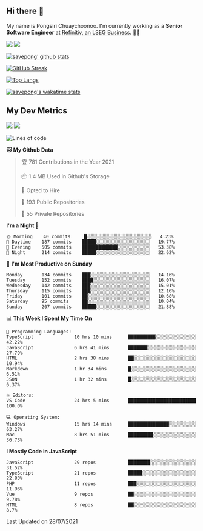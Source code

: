 ## Hi there 👋

My name is Pongsiri Chuaychoonoo. I'm currently working as a **Senior Software Engineer** at [Refinitiv, an LSEG Business](https://www.refinitiv.com). 👨‍💻

[<img src="https://img.shields.io/badge/savepong.com-%230077B5.svg?&style=for-the-badge&color=81e6d9" />](https://savepong.com)
[<img src="https://img.shields.io/badge/linkedin-%230077B5.svg?&style=for-the-badge&logo=linkedin&logoColor=white" />](https://www.linkedin.com/in/savepong)

[![savepong' github stats](https://github-readme-stats.vercel.app/api?username=savepong&show_icons=true&count_private=true&theme=gotham&hide_border=true&bg_color=00000000&text_color=768390FF)](https://savepong.com/posts/stats)

[![GitHub Streak](https://github-readme-streak-stats.herokuapp.com?user=savepong&theme=gotham&hide_border=true&background=00000000&dates=768390FF)](https://savepong.com/posts/stats)

[![Top Langs](https://github-readme-stats.vercel.app/api/top-langs/?username=savepong&layout=compact&langs_count=10&theme=gotham&hide_border=true&bg_color=00000000&text_color=768390FF)](https://savepong.com/posts/stats)

[![savepong's wakatime stats](https://github-readme-stats.vercel.app/api/wakatime?username=@savepong&layout=default&theme=gotham&hide_border=true&bg_color=00000000&text_color=768390FF)](https://savepong.com/posts/stats)

## My Dev Metrics

[![](https://komarev.com/ghpvc/?username=savepong&color=blue&label=Profile%20Views)](https://github.com/savepong)
[![](https://img.shields.io/github/followers/savepong?label=GitHub%20Followers)](https://github.com/savepong)

<!--START_SECTION:waka-->
![Lines of code](https://img.shields.io/badge/From%20Hello%20World%20I%27ve%20Written-9.1%20million%20lines%20of%20code-blue)

**🐱 My Github Data** 

> 🏆 781 Contributions in the Year 2021
 > 
> 📦 1.4 MB Used in Github's Storage 
 > 
> 💼 Opted to Hire
 > 
> 📜 193 Public Repositories 
 > 
> 🔑 55 Private Repositories  
 > 
**I'm a Night 🦉** 

```text
🌞 Morning    40 commits     █░░░░░░░░░░░░░░░░░░░░░░░░   4.23% 
🌆 Daytime    187 commits    █████░░░░░░░░░░░░░░░░░░░░   19.77% 
🌃 Evening    505 commits    █████████████░░░░░░░░░░░░   53.38% 
🌙 Night      214 commits    █████░░░░░░░░░░░░░░░░░░░░   22.62%

```
📅 **I'm Most Productive on Sunday** 

```text
Monday       134 commits    ███░░░░░░░░░░░░░░░░░░░░░░   14.16% 
Tuesday      152 commits    ████░░░░░░░░░░░░░░░░░░░░░   16.07% 
Wednesday    142 commits    ███░░░░░░░░░░░░░░░░░░░░░░   15.01% 
Thursday     115 commits    ███░░░░░░░░░░░░░░░░░░░░░░   12.16% 
Friday       101 commits    ██░░░░░░░░░░░░░░░░░░░░░░░   10.68% 
Saturday     95 commits     ██░░░░░░░░░░░░░░░░░░░░░░░   10.04% 
Sunday       207 commits    █████░░░░░░░░░░░░░░░░░░░░   21.88%

```


📊 **This Week I Spent My Time On** 

```text
💬 Programming Languages: 
TypeScript               10 hrs 10 mins      ██████████░░░░░░░░░░░░░░░   42.22% 
JavaScript               6 hrs 41 mins       ███████░░░░░░░░░░░░░░░░░░   27.79% 
HTML                     2 hrs 38 mins       ██░░░░░░░░░░░░░░░░░░░░░░░   10.94% 
Markdown                 1 hr 34 mins        █░░░░░░░░░░░░░░░░░░░░░░░░   6.51% 
JSON                     1 hr 32 mins        █░░░░░░░░░░░░░░░░░░░░░░░░   6.37%

🔥 Editors: 
VS Code                  24 hrs 5 mins       █████████████████████████   100.0%

💻 Operating System: 
Windows                  15 hrs 14 mins      ███████████████░░░░░░░░░░   63.27% 
Mac                      8 hrs 51 mins       █████████░░░░░░░░░░░░░░░░   36.73%

```

**I Mostly Code in JavaScript** 

```text
JavaScript               29 repos            ████████░░░░░░░░░░░░░░░░░   31.52% 
TypeScript               21 repos            █████░░░░░░░░░░░░░░░░░░░░   22.83% 
PHP                      11 repos            ███░░░░░░░░░░░░░░░░░░░░░░   11.96% 
Vue                      9 repos             ██░░░░░░░░░░░░░░░░░░░░░░░   9.78% 
HTML                     8 repos             ██░░░░░░░░░░░░░░░░░░░░░░░   8.7%

```



 Last Updated on 28/07/2021
<!--END_SECTION:waka-->

<!--
**savepong/savepong** is a ✨ _special_ ✨ repository because its `README.md` (this file) appears on your GitHub profile.

Here are some ideas to get you started:

- 🔭 I’m currently working on WebComponents and TypeScript.
- 🌱 I’m currently learning ...
- 👯 I’m looking to collaborate on ...
- 🤔 I’m looking for help with ...
- 💬 Ask me about ...
- 📫 How to reach me: ...
- 😄 Pronouns: ...
- ⚡ Fun fact: ...
-->
